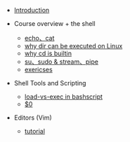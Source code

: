 - [Introduction](/)

- Course overview + the shell
  - [echo、cat](/docs/1-Shell/echo-cat.md)
  - [why dir can be executed on Linux](/docs/1-Shell/why-dir-can-be-execute-on-linux.md)
  - [why cd is builtin](/docs/1-Shell/why-cd-is-builtin.md)
  - [su、sudo & stream、pipe](/docs/1-Shell/su-sudo-stream-pipe.md)
  - [exericses](/docs/1-Shell/exericses.md)

- Shell Tools and Scripting
  - [load-vs-exec in bashscript](/docs/2-ShellTools%26BashScripting/load-vs-exec-in-bashscript.md)
  - [$0](/docs/2-ShellTools%26BashScripting/dollar-0.md)

- Editors (Vim)
  - [tutorial](/docs/3-Vim/vim-tutorial.md)
